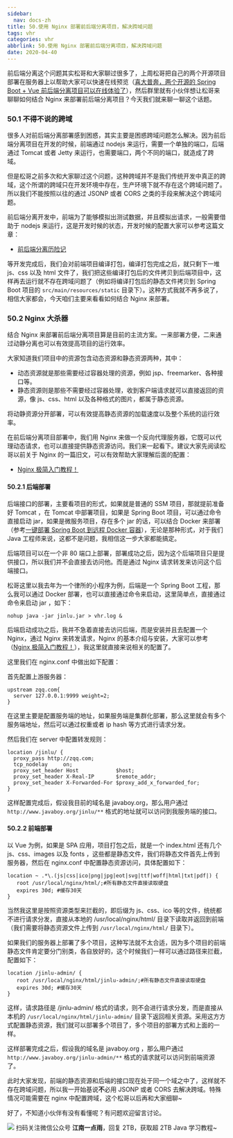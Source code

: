 ```yaml
---
sidebar:
  nav: docs-zh
title: 50.使用 Nginx 部署前后端分离项目，解决跨域问题
tags: vhr
categories: vhr
abbrlink: 50.使用 Nginx 部署前后端分离项目，解决跨域问题
date: 2020-04-40
---
```



前后端分离这个问题其实松哥和大家聊过很多了，上周松哥把自己的两个开源项目部署在服务器上以帮助大家可以快速在线预览（[喜大普奔，两个开源的 Spring Boot + Vue 前后端分离项目可以在线体验了](https://mp.weixin.qq.com/s/GvqLzCZngQiMqVE_ZTafeA)），然后群里就有小伙伴想让松哥来聊聊如何结合 Nginx 来部署前后端分离项目？今天我们就来聊一聊这个话题。

### 50.1 不得不说的跨域

很多人对前后端分离部署感到困惑，其实主要是困惑跨域问题怎么解决。因为前后端分离项目在开发的时候，前端通过 nodejs 来运行，需要一个单独的端口，后端通过 Tomcat 或者 Jetty 来运行，也需要端口，两个不同的端口，就造成了跨域。

但是松哥之前多次和大家聊过这个问题，这种跨域并不是我们传统开发中真正的跨域，这个所谓的跨域只在开发环境中存在，生产环境下就不存在这个跨域问题了。所以我们不能按照以往的通过 JSONP 或者 CORS 之类的手段来解决这个跨域问题。

前后端分离开发中，前端为了能够模拟出测试数据，并且模拟出请求，一般需要借助于 nodejs 来运行，这是开发时候的状态，开发时候的配置大家可以参考这篇文章：

- [前后端分离历险记](https://mp.weixin.qq.com/s/szgfT3tnYMCHSeiE3_QnpA)

等开发完成后，我们会对前端项目编译打包，编译打包完成之后，就只剩下一堆 js、css 以及 html 文件了，我们把这些编译打包后的文件拷贝到后端项目中，这样再去运行就不存在跨域问题了（例如将编译打包后的静态文件拷贝到 Spring Boot 项目的 `src/main/resources/static` 目录下）。这种方式我就不再多说了，相信大家都会，今天咱们主要来看看如何结合 Nginx 来部署。

### 50.2 Nginx 大杀器

结合 Nginx 来部署前后端分离项目算是目前的主流方案。一来部署方便，二来通过动静分离也可以有效提高项目的运行效率。

大家知道我们项目中的资源包含动态资源和静态资源两种，其中：

- 动态资源就是那些需要经过容器处理的资源，例如 jsp、freemarker、各种接口等。
- 静态资源则是那些不需要经过容器处理，收到客户端请求就可以直接返回的资源，像 js、css、html 以及各种格式的图片，都属于静态资源。

将动静资源分开部署，可以有效提高静态资源的加载速度以及整个系统的运行效率。

在前后端分离项目部署中，我们用 Nginx 来做一个反向代理服务器，它既可以代理动态请求，也可以直接提供静态资源访问。我们来一起看下。建议大家先阅读松哥以前关于 Nginx 的一篇旧文，可以有效帮助大家理解后面的配置：

- [Nginx 极简入门教程！](https://mp.weixin.qq.com/s/ZN07_3ImmyRU0NQaqzcazQ)

#### 50.2.1 后端部署

后端接口的部署，主要看项目的形式，如果就是普通的 SSM 项目，那就提前准备好 Tomcat ，在 Tomcat 中部署项目，如果是 Spring Boot 项目，可以通过命令直接启动 jar，如果是微服务项目，存在多个 jar 的话，可以结合 Docker 来部署（参考[一键部署 Spring Boot 到远程 Docker 容器](https://mp.weixin.qq.com/s/vSCQLvQBYMYoPhdlO2v3XA)），无论是那种形式，对于我们 Java 工程师来说，这都不是问题，我相信这一步大家都能搞定。

后端项目可以在一个非 80 端口上部署，部署成功之后，因为这个后端项目只是提供接口，所以我们并不会直接去访问他。而是通过 Nginx 请求转发来访问这个后端接口。

松哥这里以我去年为一个律所的小程序为例，后端是一个 Spring Boot 工程，那么我可以通过 Docker 部署，也可以直接通过命令来启动，这里简单点，直接通过命令来启动 jar ，如下：

```
nohup java -jar jinlu.jar > vhr.log &
```

后端启动成功之后，我并不急着直接去访问后端，而是安装并且去配置一个 Nginx，通过 Nginx 来转发请求，Nginx 的基本介绍与安装，大家可以参考（[Nginx 极简入门教程！](https://mp.weixin.qq.com/s/ZN07_3ImmyRU0NQaqzcazQ)），我这里就直接来说相关的配置了。

这里我们在 nginx.conf 中做出如下配置：

首先配置上游服务器：

```
upstream zqq.com{
  server 127.0.0.1:9999 weight=2;
}
```

在这里主要是配置服务端的地址，如果服务端是集群化部署，那么这里就会有多个服务端地址，然后可以通过权重或者 ip hash 等方式进行请求分发。

然后我们在 server 中配置转发规则：

```
location /jinlu/ {
  proxy_pass http://zqq.com;
  tcp_nodelay     on;
  proxy_set_header Host            $host;
  proxy_set_header X-Real-IP       $remote_addr;
  proxy_set_header X-Forwarded-For $proxy_add_x_forwarded_for;
}
```

这样配置完成后，假设我目前的域名是 javaboy.org，那么用户通过 `http://www.javaboy.org/jinlu/**` 格式的地址就可以访问到我服务端的接口。

#### 50.2.2 前端部署

以 Vue 为例，如果是 SPA 应用，项目打包之后，就是一个 index.html 还有几个 js、css、images 以及 fonts ，这些都是静态文件，我们将静态文件首先上传到服务器，然后在 nginx.conf 中配置静态资源访问，具体配置如下：

```
location ~ .*\.(js|css|ico|png|jpg|eot|svg|ttf|woff|html|txt|pdf|) {
   root /usr/local/nginx/html/;#所有静态文件直接读取硬盘
   expires 30d; #缓存30天
} ​​​​
```

当然我这里是按照资源类型来拦截的，即后缀为 js、css、ico 等的文件，统统都不进行请求分发，直接从本地的 /usr/local/nginx/html/ 目录下读取并返回到前端（我们需要将静态资源文件上传到 `/usr/local/nginx/html/` 目录下）。

如果我们的服务器上部署了多个项目，这种写法就不太合适，因为多个项目的前端静态文件肯定要分门别类，各自放好的，这个时候我们一样可以通过路径来拦截，配置如下：

```
location /jinlu-admin/ {
   root /usr/local/nginx/html/jinlu-admin/;#所有静态文件直接读取硬盘
   expires 30d; #缓存30天
} ​​​​
```

这样，请求路径是 /jinlu-admin/ 格式的请求，则不会进行请求分发，而是直接从本机的 `/usr/local/nginx/html/jinlu-admin/` 目录下返回相关资源。采用这方方式配置静态资源，我们就可以部署多个项目了，多个项目的部署方式和上面的一样。

这样部署完成之后，假设我的域名是 javaboy.org ，那么用户通过 `http://www.javaboy.org/jinlu-admin/**`
格式的请求就可以访问到前端资源了。

此时大家发现，前端的静态资源和后端的接口现在处于同一个域之中了，这样就不存在跨域问题，所以我一开始基说**不**必用 JSONP 或者 CORS 去解决跨域。特殊情况可能需要在 nginx 中配置跨域，这个松哥以后再和大家细聊~​

好了，不知道小伙伴有没有看懂呢？有问题欢迎留言讨论。


![](http://img.itboyhub.com//2020/04/vhr/weixin.jpg)
扫码关注微信公众号 **江南一点雨**，回复 2TB，获取超 2TB Java 学习教程~

